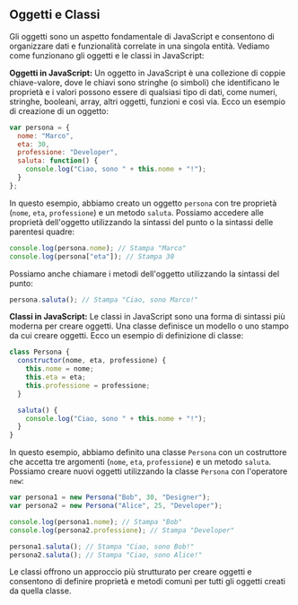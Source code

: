 ## Oggetti e Classi
Gli oggetti sono un aspetto fondamentale di JavaScript e consentono di organizzare dati e funzionalità correlate in una singola entità. Vediamo come funzionano gli oggetti e le classi in JavaScript:

**Oggetti in JavaScript:**
Un oggetto in JavaScript è una collezione di coppie chiave-valore, dove le chiavi sono stringhe (o simboli) che identificano le proprietà e i valori possono essere di qualsiasi tipo di dati, come numeri, stringhe, booleani, array, altri oggetti, funzioni e così via. Ecco un esempio di creazione di un oggetto:

```javascript
var persona = {
  nome: "Marco",
  eta: 30,
  professione: "Developer",
  saluta: function() {
    console.log("Ciao, sono " + this.nome + "!");
  }
};
```

In questo esempio, abbiamo creato un oggetto `persona` con tre proprietà (`nome`, `eta`, `professione`) e un metodo `saluta`. Possiamo accedere alle proprietà dell'oggetto utilizzando la sintassi del punto o la sintassi delle parentesi quadre:

```javascript
console.log(persona.nome); // Stampa "Marco"
console.log(persona["eta"]); // Stampa 30
```

Possiamo anche chiamare i metodi dell'oggetto utilizzando la sintassi del punto:

```javascript
persona.saluta(); // Stampa "Ciao, sono Marco!"
```

**Classi in JavaScript:**
Le classi in JavaScript sono una forma di sintassi più moderna per creare oggetti. Una classe definisce un modello o uno stampo da cui creare oggetti. Ecco un esempio di definizione di classe:

```javascript
class Persona {
  constructor(nome, eta, professione) {
    this.nome = nome;
    this.eta = eta;
    this.professione = professione;
  }

  saluta() {
    console.log("Ciao, sono " + this.nome + "!");
  }
}
```

In questo esempio, abbiamo definito una classe `Persona` con un costruttore che accetta tre argomenti (`nome`, `eta`, `professione`) e un metodo `saluta`. Possiamo creare nuovi oggetti utilizzando la classe `Persona` con l'operatore `new`:

```javascript
var persona1 = new Persona("Bob", 30, "Designer");
var persona2 = new Persona("Alice", 25, "Developer");

console.log(persona1.nome); // Stampa "Bob"
console.log(persona2.professione); // Stampa "Developer"

persona1.saluta(); // Stampa "Ciao, sono Bob!"
persona2.saluta(); // Stampa "Ciao, sono Alice!"
```

Le classi offrono un approccio più strutturato per creare oggetti e consentono di definire proprietà e metodi comuni per tutti gli oggetti creati da quella classe.